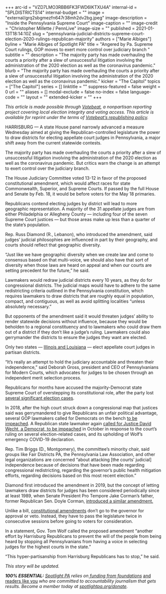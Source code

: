 +++
arc-id = "VZD7LMO3RBB6FK3FWD6IKTXU4A"
internal-id = "SPLDISTRICTS14"
internal-budget = ""
image = "external/grq2sbgmezfn647r38mh2dv2bg.jpeg"
image-description = "Inside the Pennsylvania Supreme Court"
image-caption = ""
image-credit = "Christopher Millette / PennLive"
image-size = ""
published = 2021-01-13T18:14:10Z
slug = "pennsylvania-judicial-districts-supreme-court-election-2020-rulings-republican-majority"
authors = ["Marie Albiges"]
byline = "Marie Albiges of Spotlight PA"
title = "Angered by Pa. Supreme Court rulings, GOP moves to exert more control over judiciary branch "
subtitle = ""
description = "The majority party has made overhauling the courts a priority after a slew of unsuccessful litigation involving the administration of the 2020 election as well as the coronavirus pandemic."
blurb = "The majority party has made overhauling the courts a priority after a slew of unsuccessful litigation involving the administration of the 2020 election as well as the coronavirus pandemic."
kicker = "The Capitol"
topics = ["The Capitol"]
series = []
linktitle = ""
suppress-featured = false
weight = 0
url = ""
aliases = []
modal-exclude = false
no-index = false
language-code = ""
layout = ""
extended-kicker = ""
+++

<i>This article is made possible through </i><a href="http://votebeat.org/"><i>Votebeat</i></a><i>, a nonpartisan reporting project covering local election integrity and voting access. This article is available for reprint under the terms of </i><a href="https://votebeat.org/republishing/"><i>Votebeat’s republishing policy</i></a><i>.</i>

HARRISBURG — A state House panel narrowly advanced a measure Wednesday aimed at giving the Republican-controlled legislature the power to draw districts for electing appellate court judges in Pennsylvania, a major shift away from the current statewide contests.

The majority party has made overhauling the courts a priority after a slew of unsuccessful litigation involving the administration of the 2020 election as well as the coronavirus pandemic. But critics warn the change is an attempt to exert control over the judiciary branch.

The House Judiciary Committee voted 13-12 in favor of the proposed constitutional amendment, which would affect races for state Commonwealth, Superior, and Supreme Courts. If passed by the full House and Senate by Feb. 18, it would be before voters for the May 18 primaries.

Republicans contend electing judges by district will lead to more geographic representation. A majority of the 31 appellate judges are from either Philadelphia or Allegheny County — including four of the seven Supreme Court justices — but those areas make up less than a quarter of the state’s population.

Rep. Russ Diamond (R., Lebanon), who introduced the amendment, said judges’ judicial philosophies are influenced in part by their geography, and courts should reflect that geographic diversity.

“Just like we have geographic diversity when we create law and come to consensus based on that multi-voice, we should also have that sort of diversity when those laws are heard on appeal and when our courts are setting precedent for the future,” he said.

<script src="https://www.spotlightpa.org/embed.js" async></script><div data-spl-embed-version="1" data-spl-src="https://www.spotlightpa.org/embeds/newsletter/"></div>

Lawmakers would redraw judicial districts every 10 years, as they do for congressional districts. The judicial maps would have to adhere to the same redistricting criteria outlined in the Pennsylvania constitution, which requires lawmakers to draw districts that are roughly equal in population, compact, and contiguous, as well as avoid splitting localities “unless absolutely necessary.”

But opponents of the amendment said it would threaten judges’ ability to render statewide decisions without influence, because they would be beholden to a regional constituency and to lawmakers who could draw them out of a district if they don’t like a judge’s ruling. Lawmakers could also gerrymander the districts to ensure the judges they want are elected.

Only two states — <a href="http://www.judicialselection.us/judicial_selection/methods/selection_of_judges.cfm?state=">Illinois and Louisiana</a> — elect appellate court judges in partisan districts.

“It’s really an attempt to hold the judiciary accountable and threaten their independence,” said Deborah Gross, president and CEO of Pennsylvanians for Modern Courts, which advocates for judges to be chosen through an independent merit selection process.

Republicans for months have accused the majority-Democrat state Supreme Court of overstepping its constitutional role, after the party lost <a href="https://www.spotlightpa.org/news/2020/09/pa-election-november-supreme-court-mail-ballots-tom-wolf/">several significant election cases</a>.

<script src="https://www.spotlightpa.org/embed.js" async></script><div data-spl-embed-version="1" data-spl-src="https://www.spotlightpa.org/embeds/donate/?teaser_text=Spotlight%20PA%20provides%20essential%2C%20public-service%20journalism%20thanks%20to%20readers%20like%20you.%20Help%20us%20continue%20that%20work."></div>

In 2018, after the high court struck down a congressional map that justices said was gerrymandered to give Republicans an unfair political advantage, several GOP lawmakers called for Democrats on the bench <a href="https://apnews.com/article/8d8215c8e34b42198222ae5b00c0ca9d">to be impeached</a>. A Republican state lawmaker again <a href="https://triblive.com/news/pennsylvania/state-rep-calls-for-impeachment-of-supreme-court-justice-wecht/">called for Justice David Wecht, a Democrat, to be impeached</a> in October in response to the court’s ruling on several election-related cases, and its upholding of Wolf’s emergency COVID-19 declaration.

Rep. Tim Briggs (D., Montgomery), the committee’s minority chair, said groups like Fair Districts PA, the Pennsylvania Law Association, and other legal organizations are concerned “about attacking [the courts’ judicial] independence because of decisions that have been made regarding congressional redistricting, regarding the governor’s public health mitigation efforts, regarding decisions based on this most recent election.”

Diamond first introduced the amendment in 2019, but the concept of letting lawmakers draw districts for judges has been considered periodically since at least 1989, when Senate President Pro Tempore Jake Corman’s father, former Republican Sen. Doyle Corman, <a href="https://www.legis.state.pa.us/cfdocs/billinfo/billinfo.cfm?syear=1989&sind=0&body=S&type=B&bn=1300">introduced a similar amendment.</a>

Unlike a bill, <a href="https://www.legis.state.pa.us/cfdocs/legis/LI/consCheck.cfm?txtType=HTM&ttl=00&div=0&chpt=11">constitutional amendments</a> don’t go to the governor for approval or veto. Instead, they have to pass the legislature twice in consecutive sessions before going to voters for consideration.

In a statement, Gov. Tom Wolf called the proposed amendment “another effort by Harrisburg Republicans to prevent the will of the people from being heard by stopping all Pennsylvanians from having a voice in selecting judges for the highest courts in the state.”

“This hyper-partisanship from Harrisburg Republicans has to stop,” he said. 

<i>This story will be updated.</i>

<i><b>100% ESSENTIAL:</b></i><i> </i><a href="https://www.spotlightpa.org/"><i>Spotlight PA</i></a><i> relies on</i><a href="https://www.spotlightpa.org/support"><i> funding from foundations</i></a><i> </i><a href="https://www.spotlightpa.org/support">and readers like you</a><i> who are committed to accountability journalism that gets results. Become a member today at </i><a href="http://checkout.fundjournalism.org/memberform?org_id=spotlightpa&campaign=701f4000000TVuIAAW"><i>spotlightpa.org/donate</i></a><i>.</i>
